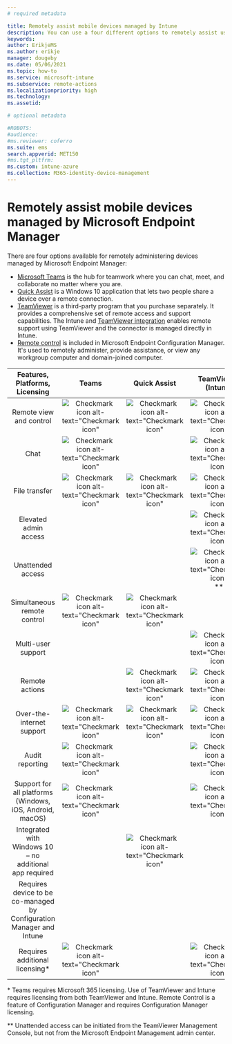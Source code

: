 ```yaml
---
# required metadata

title: Remotely assist mobile devices managed by Intune 
description: You can use a four different options to remotely assist users with their mobile devices.
keywords:
author: ErikjeMS
ms.author: erikje
manager: dougeby
ms.date: 05/06/2021
ms.topic: how-to
ms.service: microsoft-intune
ms.subservice: remote-actions
ms.localizationpriority: high
ms.technology:
ms.assetid: 

# optional metadata

#ROBOTS:
#audience:
#ms.reviewer: coferro
ms.suite: ems
search.appverid: MET150
#ms.tgt_pltfrm:
ms.custom: intune-azure
ms.collection: M365-identity-device-management
---
```


# Remotely assist mobile devices managed by Microsoft Endpoint Manager

There are four options available for remotely administering devices managed by  Microsoft Endpoint Manager:

- [Microsoft Teams](https://products.office.com/microsoft-teams/) is the hub for teamwork where you can chat, meet, and collaborate no matter where you are.
- [Quick Assist](https://support.microsoft.com/help/4027243/windows-10-solve-pc-problems-with-quick-assist) is a Windows 10 application that lets two people share a device over a remote connection.
- [TeamViewer](https://www.teamviewer.com/) is a third-party program that you purchase separately. It provides a comprehensive set of remote access and support capabilities. The Intune and [TeamViewer integration](teamviewer-support.md) enables remote support using TeamViewer and the connector is managed directly in Intune.
- [Remote control](/configmgr/core/clients/manage/remote-control/introduction-to-remote-control) is included in Microsoft Endpoint Configuration Manager. It's used to remotely administer, provide assistance, or view any workgroup computer and domain-joined computer.

| Features, Platforms, Licensing | **Teams** | Quick Assist | TeamViewer (Intune) | Remote control (ConfigMgr) |
|:---:|:---:|:---:|:---:|:---:|
| Remote view and control |![Checkmark icon alt-text="Checkmark icon"](../enrollment/media/enrollment-method-capab/checkmark.png)|![Checkmark icon alt-text="Checkmark icon"](../enrollment/media/enrollment-method-capab/checkmark.png)|![Checkmark icon alt-text="Checkmark icon"](../enrollment/media/enrollment-method-capab/checkmark.png)|![Checkmark icon alt-text="Checkmark icon"](../enrollment/media/enrollment-method-capab/checkmark.png)|
| Chat |![Checkmark icon alt-text="Checkmark icon"](../enrollment/media/enrollment-method-capab/checkmark.png)||![Checkmark icon alt-text="Checkmark icon"](../enrollment/media/enrollment-method-capab/checkmark.png)||
| File transfer |![Checkmark icon alt-text="Checkmark icon"](../enrollment/media/enrollment-method-capab/checkmark.png)|![Checkmark icon alt-text="Checkmark icon"](../enrollment/media/enrollment-method-capab/checkmark.png)|![Checkmark icon alt-text="Checkmark icon"](../enrollment/media/enrollment-method-capab/checkmark.png)|![Checkmark icon alt-text="Checkmark icon"](../enrollment/media/enrollment-method-capab/checkmark.png)|
| Elevated admin access |||![Checkmark icon alt-text="Checkmark icon"](../enrollment/media/enrollment-method-capab/checkmark.png)|![Checkmark icon alt-text="Checkmark icon"](../enrollment/media/enrollment-method-capab/checkmark.png)|
| Unattended access |||![Checkmark icon alt-text="Checkmark icon"](../enrollment/media/enrollment-method-capab/checkmark.png) \**|![Checkmark icon alt-text="Checkmark icon"](../enrollment/media/enrollment-method-capab/checkmark.png)|
| Simultaneous remote control |![Checkmark icon alt-text="Checkmark icon"](../enrollment/media/enrollment-method-capab/checkmark.png)|![Checkmark icon alt-text="Checkmark icon"](../enrollment/media/enrollment-method-capab/checkmark.png)|||
| Multi-user support |||![Checkmark icon alt-text="Checkmark icon"](../enrollment/media/enrollment-method-capab/checkmark.png)|![Checkmark icon alt-text="Checkmark icon"](../enrollment/media/enrollment-method-capab/checkmark.png)|
| Remote actions ||![Checkmark icon alt-text="Checkmark icon"](../enrollment/media/enrollment-method-capab/checkmark.png)|![Checkmark icon alt-text="Checkmark icon"](../enrollment/media/enrollment-method-capab/checkmark.png)|![Checkmark icon alt-text="Checkmark icon"](../enrollment/media/enrollment-method-capab/checkmark.png)|
| Over-the-internet support |![Checkmark icon alt-text="Checkmark icon"](../enrollment/media/enrollment-method-capab/checkmark.png)|![Checkmark icon alt-text="Checkmark icon"](../enrollment/media/enrollment-method-capab/checkmark.png)|![Checkmark icon alt-text="Checkmark icon"](../enrollment/media/enrollment-method-capab/checkmark.png)||
| Audit reporting |![Checkmark icon alt-text="Checkmark icon"](../enrollment/media/enrollment-method-capab/checkmark.png)||![Checkmark icon alt-text="Checkmark icon"](../enrollment/media/enrollment-method-capab/checkmark.png)|![Checkmark icon alt-text="Checkmark icon"](../enrollment/media/enrollment-method-capab/checkmark.png)|
| Support for all platforms (Windows, iOS, Android, macOS) |![Checkmark icon alt-text="Checkmark icon"](../enrollment/media/enrollment-method-capab/checkmark.png)||![Checkmark icon alt-text="Checkmark icon"](../enrollment/media/enrollment-method-capab/checkmark.png)||
| Integrated with Windows 10 – no additional app required ||![Checkmark icon alt-text="Checkmark icon"](../enrollment/media/enrollment-method-capab/checkmark.png)|||
| Requires device to be co-managed by Configuration Manager and Intune ||||![Checkmark icon alt-text="Checkmark icon"](../enrollment/media/enrollment-method-capab/checkmark.png)|
| Requires additional licensing\* |![Checkmark icon alt-text="Checkmark icon"](../enrollment/media/enrollment-method-capab/checkmark.png)||![Checkmark icon alt-text="Checkmark icon"](../enrollment/media/enrollment-method-capab/checkmark.png)|![Checkmark icon alt-text="Checkmark icon"](../enrollment/media/enrollment-method-capab/checkmark.png)|

\* Teams requires Microsoft 365 licensing. Use of TeamViewer and Intune requires licensing from both TeamViewer and Intune. Remote Control is a feature of Configuration Manager and requires Configuration Manager licensing.

\** Unattended access can be initiated from the TeamViewer Management Console, but not from the Microsoft Endpoint Management admin center.